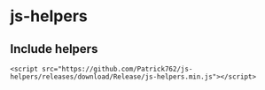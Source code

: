 # js-helpers

## Include helpers

`<script src="https://github.com/Patrick762/js-helpers/releases/download/Release/js-helpers.min.js"></script>`
